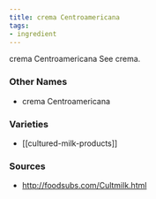 ```yaml
---
title: crema Centroamericana
tags:
- ingredient
---
```

crema Centroamericana See crema.

### Other Names

* crema Centroamericana

### Varieties

* [[cultured-milk-products]]

### Sources
* http://foodsubs.com/Cultmilk.html
